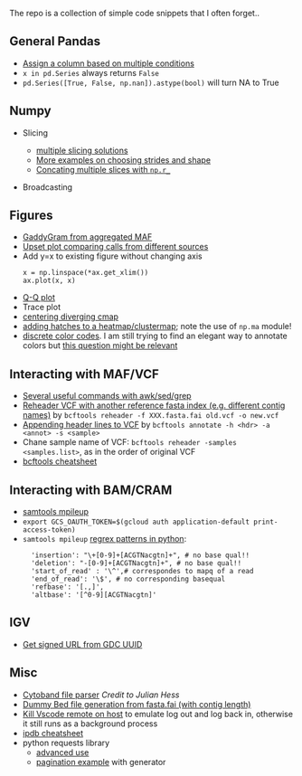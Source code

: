 The repo is a collection of simple code snippets that I often forget..

## General Pandas
- [Assign a column based on multiple conditions](https://gist.github.com/hurrialice/02f0460b88bc7a34b9b73717139c2a74)
- `x in pd.Series` always returns `False`
- `pd.Series([True, False, np.nan]).astype(bool)` will turn NA to True

## Numpy
- Slicing
  - [multiple slicing solutions](https://stackoverflow.com/questions/43413582/selecting-multiple-slices-from-a-numpy-array-at-once)
  - [More examples on choosing strides and shape](https://towardsdatascience.com/advanced-numpy-master-stride-tricks-with-25-illustrated-exercises-923a9393ab20)
  - [Concating multiple slices with `np.r_`](https://stackoverflow.com/questions/44375899/select-specific-columns-in-numpy-array-using-colon-notation)
  
- Broadcasting

## Figures
- [GaddyGram from aggregated MAF](https://gist.github.com/hurrialice/a01d8c0a758856e2ebac22363db703a1)
- [Upset plot comparing calls from different sources](https://gist.github.com/hurrialice/43812e5df996c2abce3dd2578cb13d58)
- Add y=x to existing figure without changing axis
  ```
  x = np.linspace(*ax.get_xlim())
  ax.plot(x, x)
  ```
- [Q-Q plot](https://gist.github.com/hurrialice/939b1a427e69edb284c26288ae34b1f1)
- Trace plot
- [centering diverging cmap](http://chris35wills.github.io/matplotlib_diverging_colorbar/)
- [adding hatches to a heatmap/clustermap](https://stackoverflow.com/questions/55285013/adding-hatches-to-seaborn-heatmap-plot); note the use of `np.ma` module!
- [discrete color codes](https://www.python-graph-gallery.com/197-available-color-palettes-with-matplotlib). I am still trying to find an elegant way to annotate colors but [this question might be relevant](https://stackoverflow.com/questions/14777066/matplotlib-discrete-colorbar) 

## Interacting with MAF/VCF
- [Several useful commands with awk/sed/grep](https://gist.github.com/hurrialice/b09d05c7d67cd1f4301ca6c32a223ab5)
- [Reheader VCF with another reference fasta index (e.g. different contig names)](http://samtools.github.io/bcftools/bcftools.html#reheader) by `bcftools reheader -f XXX.fasta.fai old.vcf -o new.vcf`
- [Appending header lines to VCF](http://samtools.github.io/bcftools/bcftools.html#annotate) by `bcftools annotate -h <hdr> -a <annot> -s <sample>`
- Chane sample name of VCF: `bcftools reheader -samples <samples.list>`, as in the order of original VCF
- [bcftools cheatsheet](https://gist.github.com/elowy01/93922762e131d7abd3c7e8e166a74a0b)

## Interacting with BAM/CRAM
- [samtools mpileup](https://cloud.tencent.com/developer/article/1441634)
- `export GCS_OAUTH_TOKEN=$(gcloud auth application-default print-access-token)`
- `samtools mpileup` [regrex patterns in python](https://gist.github.com/hurrialice/3cf2c6888cecb3125cc4298eadf6c50a):
  ```
    'insertion': "\+[0-9]+[ACGTNacgtn]+", # no base qual!!
    'deletion': "-[0-9]+[ACGTNacgtn]+", # no base qual!!
    'start_of_read' : '\^',# correspondes to mapq of a read
    'end_of_read': '\$', # no corresponding basequal
    'refbase': '[.,]',
    'altbase': '[^0-9][ACGTNacgtn]'
  ```


## IGV
- [Get signed URL from GDC UUID](https://gist.github.com/hurrialice/fe3e1f02eaf1038968d6ed4d278a08bd)

## Misc
- [Cytoband file parser](https://gist.github.com/julianhess/b2bdb38733f3c61885c2564a17d53c12) *Credit to Julian Hess*
- [Dummy Bed file generation from fasta.fai (with contig length)](https://gist.github.com/hurrialice/6f5c2dad514840c71081abced4890696)
- [Kill Vscode remote on host](https://stackoverflow.com/questions/56892931/how-to-kill-vscode-remote-services-on-ubuntu-host) to emulate log out and log back in, otherwise it still runs as a background process
- [ipdb cheatsheet](https://wangchuan.github.io/coding/2017/07/12/ipdb-cheat-sheet.html)
- python requests library
  - [advanced use]('https://docs.python-requests.org/en/latest/user/advanced/')
  - [pagination example](https://gist.github.com/hurrialice/0366d0d9bf573ec22e97bba3fb39011e) with generator
